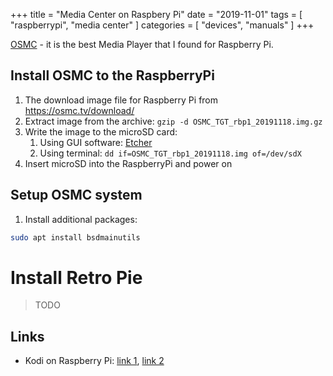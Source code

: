 +++
title = "Media Center on Raspbery Pi"
date = "2019-11-01"
tags = [
    "raspberrypi",
    "media center"
]
categories = [
    "devices",
    "manuals"
]
+++

[OSMC](https://osmc.tv/about/) - it is the best Media Player that I found for Raspberry Pi.

## Install OSMC to the RaspberryPi
1. The download image file for Raspberry Pi from https://osmc.tv/download/
2. Extract image from the archive: ```gzip -d OSMC_TGT_rbp1_20191118.img.gz```
3. Write the image to the microSD card:
    1. Using GUI software: [Etcher](https://www.balena.io/etcher/)
    2. Using terminal: ```dd if=OSMC_TGT_rbp1_20191118.img of=/dev/sdX```
4. Insert microSD into the RaspberryPi and power on

## Setup OSMC system
1. Install additional packages:
```bash
sudo apt install bsdmainutils
```

# Install Retro Pie

> TODO

## Links
* Kodi on Raspberry Pi: [link 1](http://kamilslab.com/2017/02/08/how-to-install-kodi-on-the-raspberry-pi-3-running-raspbian/), [link 2](https://raspberrypi.stackexchange.com/questions/69003/how-to-autostart-kodi-at-boot)
